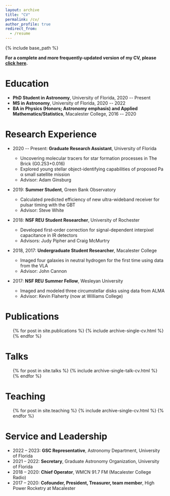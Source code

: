 ```yaml
---
layout: archive
title: "CV"
permalink: /cv/
author_profile: true
redirect_from:
  - /resume
---
```


{% include base_path %}

**For a complete and more frequently-updated version of my CV, please [click here](https://abulatek.github.io/files/abulatek_CV.pdf).**

Education
======
* **PhD Student in Astronomy**, University of Florida, 2020 -- Present
* **MS in Astronomy**, University of Florida, 2020 -- 2022
* **BA in Physics (Honors; Astronomy emphasis) and Applied Mathematics/Statistics**, Macalester College, 2016 -- 2020

Research Experience
======
* 2020 -- Present: **Graduate Research Assistant**, University of Florida
  * Uncovering molecular tracers for star formation processes in The Brick (G0.253+0.016)
  * Explored young stellar object-identifying capabilities of proposed Pa α small satellite mission
  * Advisor: Adam Ginsburg

* 2019: **Summer Student**, Green Bank Observatory
  * Calculated predicted efficiency of new ultra-wideband receiver for pulsar timing with the GBT
  * Advisor: Steve White

* 2018: **NSF REU Student Researcher**, University of Rochester
  * Developed first-order correction for signal-dependent interpixel capacitance in IR detectors
  * Advisors: Judy Pipher and Craig McMurtry

* 2018, 2017: **Undergraduate Student Researcher**, Macalester College
  * Imaged four galaxies in neutral hydrogen for the first time using data from the VLA
  * Advisor: John Cannon

* 2017: **NSF REU Summer Fellow**, Wesleyan University
  * Imaged and modeled three circumstellar disks using data from ALMA
  * Advisor: Kevin Flaherty (now at Williams College)

Publications
======
  <ul>{% for post in site.publications %}
    {% include archive-single-cv.html %}
  {% endfor %}</ul>
  
Talks
======
  <ul>{% for post in site.talks %}
    {% include archive-single-talk-cv.html %}
  {% endfor %}</ul>
  
Teaching
======
  <ul>{% for post in site.teaching %}
    {% include archive-single-cv.html %}
  {% endfor %}</ul>
  
Service and Leadership
======
* 2022 – 2023: **GSC Representative**, Astronomy Department, University of Florida
* 2021 – 2022: **Secretary**, Graduate Astronomy Organization, University of Florida
* 2018 – 2020: **Chief Operator**, WMCN 91.7 FM (Macalester College Radio)
* 2017 – 2020: **Cofounder, President, Treasurer, team member**, High Power Rocketry at Macalester

